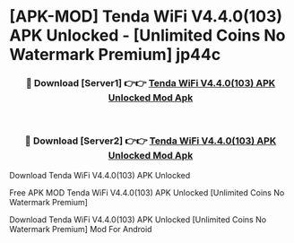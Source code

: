 # [APK-MOD] Tenda WiFi V4.4.0(103) APK Unlocked - [Unlimited Coins No Watermark Premium] jp44c



<div align="center">
<h3>🔴 Download [Server1] 👉👉 <a href="https://momento.my/?title=Tenda_WiFi_V4.4.0(103)_APK_Unlocked">Tenda WiFi V4.4.0(103) APK Unlocked Mod Apk</a></h3><br>

<h3>🔴 Download [Server2] 👉👉 <a href="https://momento.my/?title=Tenda_WiFi_V4.4.0(103)_APK_Unlocked">Tenda WiFi V4.4.0(103) APK Unlocked Mod Apk</a></h3>
</div>



Download Tenda WiFi V4.4.0(103) APK Unlocked 

Free APK MOD Tenda WiFi V4.4.0(103) APK Unlocked [Unlimited Coins No Watermark Premium]

Download Tenda WiFi V4.4.0(103) APK Unlocked [Unlimited Coins No Watermark Premium] Mod For Android
